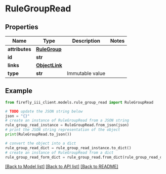 # RuleGroupRead


## Properties

Name | Type | Description | Notes
------------ | ------------- | ------------- | -------------
**attributes** | [**RuleGroup**](RuleGroup.md) |  | 
**id** | **str** |  | 
**links** | [**ObjectLink**](ObjectLink.md) |  | 
**type** | **str** | Immutable value | 

## Example

```python
from firefly_iii_client.models.rule_group_read import RuleGroupRead

# TODO update the JSON string below
json = "{}"
# create an instance of RuleGroupRead from a JSON string
rule_group_read_instance = RuleGroupRead.from_json(json)
# print the JSON string representation of the object
print(RuleGroupRead.to_json())

# convert the object into a dict
rule_group_read_dict = rule_group_read_instance.to_dict()
# create an instance of RuleGroupRead from a dict
rule_group_read_form_dict = rule_group_read.from_dict(rule_group_read_dict)
```
[[Back to Model list]](../README.md#documentation-for-models) [[Back to API list]](../README.md#documentation-for-api-endpoints) [[Back to README]](../README.md)


